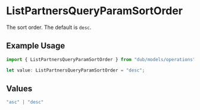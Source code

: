 # ListPartnersQueryParamSortOrder

The sort order. The default is `desc`.

## Example Usage

```typescript
import { ListPartnersQueryParamSortOrder } from "dub/models/operations";

let value: ListPartnersQueryParamSortOrder = "desc";
```

## Values

```typescript
"asc" | "desc"
```